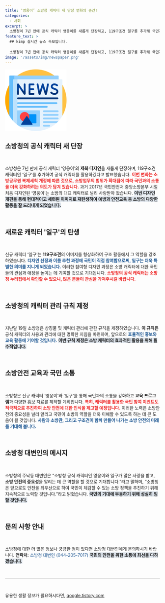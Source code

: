 ```yaml
---
title: ‘영웅이’ 소방청 캐릭터 새 단장 변화의 순간!
categories:
  - 사회
excerpt: >
  소방청이 7년 만에 공식 캐릭터 영웅이를 새롭게 단장하고, 119구조견 일구를 추가해 국민과 소통하는 다양한 활동에 나섭니다. 변화된 캐릭터는 소방의 모든 활동을 담아 현대적이고 세련된 모습으로 재탄생했습니다!
feature_text: >
  ## kimp 실시간 뉴스 속보입니다.

  소방청이 7년 만에 공식 캐릭터 영웅이를 새롭게 단장하고, 119구조견 일구를 추가해 국민과 소통하는 다양한 활동에 나섭니다. 변화된 캐릭터는 소방의 모든 활동을 담아 현대적이고 세련된 모습으로 재탄생했습니다!
image: '/assets/img/newspaper.png'
---
```


<p><img src="/assets/img/newspaper.png" alt="kimplant 속보" /></p>

<h2 data-ke-size="size26">소방청의 공식 캐릭터 새 단장</h2>

<p data-ke-size="size16">&nbsp;</p>

<p>소방청은 7년 만에 공식 캐릭터 ‘영웅이’의 <b>제복 디자인</b>을 새롭게 단장하며, 119구조견 캐릭터인 ‘일구’를 추가하여 공식 캐릭터를 활용하겠다고 발표했습니다. <b><span style="color: #ee2323;">이번 변화는 소방공무원 복제세칙 개정에 따른 것으로, 소방업무의 범위가 확대됨에 따라 국민과의 소통을 더욱 강화하려는 의도가 담겨 있습니다.</span></b> 과거 2017년 국민안전처 중앙소방본부 시절 처음 디자인된 ‘영웅이’는 소방의 대표 캐릭터로 널리 사랑받아 왔습니다. <b><span style="background-color: #21538527;">이번 디자인 개편을 통해 현대적이고 세련된 이미지로 재탄생하여 예방과 안전교육 등 소방의 다양한 활동을 잘 드러내게 되었습니다.</span></b></p>

<p data-ke-size="size16">&nbsp;</p>

<h2 data-ke-size="size26">새로운 캐릭터 '일구'의 탄생</h2>

<p data-ke-size="size16">&nbsp;</p>

<p>신규 캐릭터 ‘일구’는 <b>119구조견</b>의 이미지를 형상화하여 구조 활동에서 그 역할을 강조하였습니다. <b><span style="color: #1a5490;">디자인 선정과 이름 추천 과정에 국민이 직접 참여함으로써, 일구는 더욱 특별한 의미를 지니게 되었습니다.</span></b> 이러한 참여형 디자인 과정은 소방 캐릭터에 대한 국민들의 관심과 애정을 높이는 데 기여할 것으로 기대됩니다. <b><span style="color: #ee2323;">소방청의 공식 캐릭터는 소방청 누리집에서 확인할 수 있으니, 많은 분들이 관심을 가져주시길 바랍니다.</span></b></p>

<p data-ke-size="size16">&nbsp;</p>

<h2 data-ke-size="size26">소방청의 캐릭터 관리 규칙 제정</h2>

<p data-ke-size="size16">&nbsp;</p>

<p>지난달 19일 소방청은 상징물 및 캐릭터 관리에 관한 규칙을 제정하였습니다. <b>이 규칙은</b> 공식 캐릭터의 사용과 관리에 대한 명확한 지침을 마련하여, 앞으로의 <b><span style="color: #1a5490;">효율적인 홍보와 교육 활동에 기여할 것입니다.</span></b> <b><span style="background-color: #21538527;">이번 규칙 제정은 소방 캐릭터의 효과적인 활용을 위해 필수적입니다.</span></b></p>

<p data-ke-size="size16">&nbsp;</p>

<h2 data-ke-size="size26">소방안전 교육과 국민 소통</h2>

<p data-ke-size="size16">&nbsp;</p>

<p>소방청은 신규 캐릭터 ‘영웅이’와 ‘일구’를 통해 국민과의 소통을 강화하고 <b>교육 프로그램</b>과 다양한 홍보 자료를 제작할 계획입니다. <b><span style="color: #ee2323;">특히, 캐릭터를 활용한 국민 참여 이벤트도 적극적으로 추진하여 소방 안전에 대한 인식을 제고할 예정입니다.</span></b> 이러한 노력은 소방안전의 중요성을 널리 알리고 국민이 소방의 역할을 더욱 이해할 수 있도록 하는 데 큰 도움이 될 것입니다. <b><span style="color: #1a5490;">사람과 소방관, 그리고 구조견이 함께 만들어 나가는 소방 안전의 미래를 기대해 봅니다.</span></b></p>

<p data-ke-size="size16">&nbsp;</p>

<h2 data-ke-size="size26">소방청 대변인의 메시지</h2>

<p data-ke-size="size16">&nbsp;</p>

<p>소방청의 주낙동 대변인은 “소방청 공식 캐릭터인 영웅이와 일구가 많은 사랑을 받고, <b>소방 안전의 중요성</b>을 알리는 데 큰 역할을 할 것으로 기대합니다.”라고 말하며, “소방청은 앞으로도 안전을 최우선으로 하여 국민이 체감할 수 있는 소방 정책을 추진하기 위해 지속적으로 노력할 것입니다.”라고 밝혔습니다. <b><span style="background-color: #21538527;">국민의 기대에 부응하기 위해 성실히 임할 것입니다.</span></b></p>

<p data-ke-size="size16">&nbsp;</p>

<h2 data-ke-size="size26">문의 사항 안내</h2>

<p data-ke-size="size16">&nbsp;</p>

<p>소방청에 대한 더 많은 정보나 궁금한 점이 있다면 소방청 대변인에게 문의하시기 바랍니다. <b>연락처:</b> <span style="color: #1a5490;">소방청 대변인 (044-205-7017)</span> <b><span style="background-color: #21538527;">국민의 안전을 위한 소통에 최선을 다하겠습니다.</span></b></p>

<p data-ke-size="size16">&nbsp;</p>

<hr>

<p data-ke-size="size16">&nbsp;</p>
유용한 생활 정보가 필요하시다면, <a href="https://qoogle.tistory.com" rel="dofollow">qoogle.tistory.com</a>


